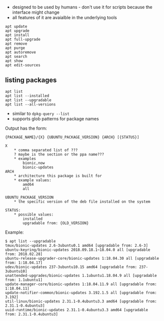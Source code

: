 - designed to be used by humans - don't use it for scripts because the interface
  might change
- all features of it are avaialble in the underlying tools

```
apt update
apt upgrade
apt install
apt full-upgrade
apt remove
apt purge
apt autoremove
apt search
apt show
apt edit-sources

```

## listing packages

```
apt list
apt list --installed
apt list --upgradable
apt list --all-versions
```

- similar to `dpkg-query --list`
- supports glob patterns for package names

Output has the form:

```
{PACKAGE_NAME}/{X} {UBUNTU_PACKAGE_VERSION} {ARCH} [{STATUS}]

X
    * comma separated list of ???
    ? maybe is the section or the ppa name???
    * examples
        bionic,now
        bionic-updates
ARCH
    * architecture this package is built for
    * example values:
        amd64
        all

UBUNTU_PACKAGE_VERSION
    * the specific version of the deb file installed on the system

STATUS:
    * possible values:
        installed
        upgradable from: {OLD_VERSION}
```

Example:

```
$ apt list --upgradable
tmux/bionic-updates 2.6-3ubuntu0.1 amd64 [upgradable from: 2.6-3]
ubuntu-keyring/bionic-updates 2018.09.18.1~18.04.0 all [upgradable from: 2018.02.28]
ubuntu-release-upgrader-core/bionic-updates 1:18.04.30 all [upgradable from: 1:18.04.17]
udev/bionic-updates 237-3ubuntu10.15 amd64 [upgradable from: 237-3ubuntu10]
unattended-upgrades/bionic-updates 1.1ubuntu1.18.04.9 all [upgradable from: 1.1ubuntu1]
update-manager-core/bionic-updates 1:18.04.11.9 all [upgradable from: 1:18.04.11]
update-notifier-common/bionic-updates 3.192.1.5 all [upgradable from: 3.192]
util-linux/bionic-updates 2.31.1-0.4ubuntu3.3 amd64 [upgradable from: 2.31.1-0.4ubuntu3]
uuid-runtime/bionic-updates 2.31.1-0.4ubuntu3.3 amd64 [upgradable from: 2.31.1-0.4ubuntu3]
```
